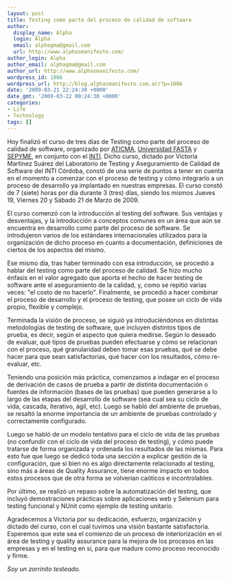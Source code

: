```yaml
---
layout: post
title: Testing como parte del proceso de calidad de software
author:
  display_name: Alpha
  login: Alpha
  email: alphagma@gmail.com
  url: http://www.alphasmanifesto.com/
author_login: Alpha
author_email: alphagma@gmail.com
author_url: http://www.alphasmanifesto.com/
wordpress_id: 1086
wordpress_url: http://blog.alphasmanifesto.com.ar/?p=1086
date: '2009-03-21 22:24:30 +0000'
date_gmt: '2009-03-22 00:24:30 +0000'
categories:
- Life
- Technology
tags: []
---
```

<div>

Hoy finalizó el curso de tres días de Testing como parte del proceso de calidad de software, organizado por [ATICMA](http://www.aticma.org.ar/), [Universidad FASTA](http://www.ufasta.edu.ar/) y [SEPYME](http://www.sepyme.gov.ar/), en conjunto con el [INTI](http://www.inti.gov.ar/). Dicho curso, dictado por Victoria Martínez Suárez del Laboratorio de Testing y Aseguramiento de Calidad de Software del INTI Córdoba, constó de una serie de puntos a tener en cuenta en el momento a comenzar con el proceso de testing y cómo integrarlo a un proceso de desarrollo ya implantado en nuestras empresas. El curso constó de 7 (siete) horas por día durante 3 (tres) días, siendo los mismos Jueves 19, Viernes 20 y Sábado 21 de Marzo de 2009.

El curso comenzó con la introducción al testing del software. Sus ventajas y desventajas, y la introducción a conceptos comunes en un área que aún se encuentra en desarrollo como parte del proceso de software. Se introdujeron varios de los estándares internacionales utilizados para la organización de dicho proceso en cuanto a documentación, definiciones de ciertos de los aspectos del mismo.

Ese mismo día, tras haber terminado con esa introducción, se procedió a hablar del testing como parte del proceso de calidad. Se hizo mucho énfasis en el valor agregado que aporta el hecho de hacer testing de software ante el aseguramiento de la calidad, y, como se repitió varias veces: "el costo de no hacerlo". Finalmente, se procedió a hacer combinar el proceso de desarrollo y el proceso de testing, que posee un ciclo de vida propio, flexible y complejo.

Terminada la visión de proceso, se siguió ya introduciéndonos en distintas metodologías de testing de software, que incluyen distintos tipos de prueba, es decir, según el aspecto que quiera medirse. Según lo deseado de evaluar, qué tipos de pruebas pueden efectuarse y cómo se relacionan con el proceso, qué granularidad deben tomar esas pruebas, qué se debe hacer para que sean satisfactorias, qué hacer con los resultados, cómo re-evaluar, etc.

Teniendo una posición más práctica, comenzamos a indagar en el proceso de derivación de casos de prueba a partir de distinta documentación o fuentes de información (bases de las pruebas) que pueden generarse a lo largo de las etapas del desarrollo de software (sea cual sea su ciclo de vida, cascada, iterativo, ágil, etc). Luego se habló del ambiente de pruebas, se resaltó la enorme importancia de un ambiente de pruebas controlado y correctamente configurado.

Luego se habló de un modelo tentativo para el ciclo de vida de las pruebas (no confundir con el ciclo de vida del proceso de testing), y cómo puede tratarse de forma organizada y ordenada los resultados de las mismas. Para esto fue que luego se dedicó toda una sección a explicar gestión de la configuración, que si bien no es algo directamente relacionado al testing, sino más a áreas de Quality Assurance, tiene enorme impacto en todos estos procesos que de otra forma se volverían caóticos e incontrolables.

Por último, se realizó un repaso sobre la automatización del testing, que incluyó demostraciones prácticas sobre aplicaciones web y Selenium para testing funcional y NUnit como ejemplo de testing unitario.

Agradecemos a Victoria por su dedicación, esfuerzo, organización y dictado del curso, con el cual tuvimos una visión bastante satisfactoria. Esperemos que este sea el comienzo de un proceso de interiorización en el área de testing y quality assurance para la mejora de los procesos en las empresas y en el testing en sí, para que madure como proceso reconocido y firme.

_Soy un zorrinito testeado._

